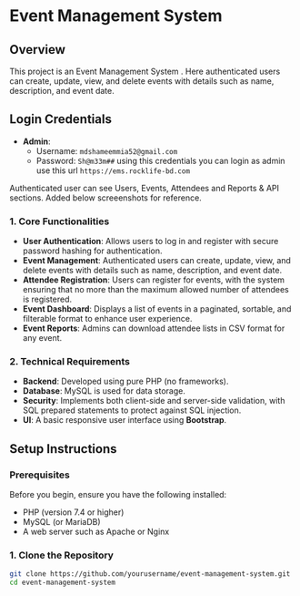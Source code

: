 # Event Management System

## Overview

This project is an Event Management System . Here authenticated users can create, update, view, and delete events with details such as name, description, and event date.

## Login Credentials
- **Admin**:
  - Username: `mdshameemmia52@gmail.com`
  - Password: `Sh@m33m##`
using this credentials you can login as admin use this url `https://ems.rocklife-bd.com`

Authenticated user can see Users, Events, Attendees and Reports & API sections. Added below screeenshots for reference. 

### 1. Core Functionalities
- **User Authentication**: Allows users to log in and register with secure password hashing for authentication.
- **Event Management**: Authenticated users can create, update, view, and delete events with details such as name, description, and event date.
- **Attendee Registration**: Users can register for events, with the system ensuring that no more than the maximum allowed number of attendees is registered.
- **Event Dashboard**: Displays a list of events in a paginated, sortable, and filterable format to enhance user experience.
- **Event Reports**: Admins can download attendee lists in CSV format for any event.

### 2. Technical Requirements
- **Backend**: Developed using pure PHP (no frameworks).
- **Database**: MySQL is used for data storage.
- **Security**: Implements both client-side and server-side validation, with SQL prepared statements to protect against SQL injection.
- **UI**: A basic responsive user interface using **Bootstrap**.
  
## Setup Instructions

### Prerequisites
Before you begin, ensure you have the following installed:
- PHP (version 7.4 or higher)
- MySQL (or MariaDB)
- A web server such as Apache or Nginx

### 1. Clone the Repository

```bash
git clone https://github.com/yourusername/event-management-system.git
cd event-management-system
